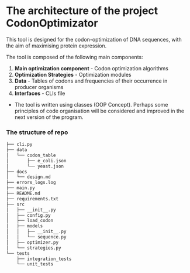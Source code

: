 # The architecture of the project CodonOptimizator

This tool is designed for the codon-optimization of DNA sequences, with the aim of maximising protein expression.

 The tool is composed of the following main components:

1. **Main optimization component** - Codon optimization algorithms
2. **Optimization Strategies** - Optimization modules
3. **Data** - Tables of codons and frequencies of their occurrence in producer organisms
4. **Interfaces** - CLIs file

- The tool is written using classes (OOP Concept). Perhaps some principles of code organisation will be considered and improved in the next version of the program.

### The structure of repo 

```bash
├── cli.py
├── data
│   └── codon_table
│       ├── e_coli.json
│       └── yeast.json
├── docs
│   └── design.md
├── errors_logs.log
├── main.py
├── README.md
├── requirements.txt
├── src
│   ├── __init__.py
│   ├── config.py
│   ├── load_codon
│   ├── models
│   │   ├── __init__.py
│   │   └── sequence.py
│   ├── optimizer.py
│   └── strategies.py
└── tests
    ├── integration_tests
    └── unit_tests
```
